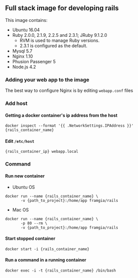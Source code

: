 ## Full stack image for developing rails

This image contains:
* Ubuntu 16.04
* Ruby 2.0.0, 2.1.9, 2.2.5 and 2.3.1; JRuby 9.1.2.0
    * RVM is used to manage Ruby versions.
    * 2.3.1 is configured as the default.
* Mysql 5.7
* Nginx 1.10
* Phusion Passenger 5
* Node.js 4.2


### Adding your web app to the image

The best way to configure Nginx is by editing `webapp.conf` files

### Add host

#### Getting a docker container's ip address from the host

```
docker inspect --format '{{ .NetworkSettings.IPAddress }}' {rails_container_name}
```

#### Edit `/etc/host`

```
{rails_container_ip} webapp.local
```

### Command

#### Run new container

* Ubuntu OS

```
docker run --name {rails_container_name} \
       -v {path_to_project}:/home/app framgia/rails
```

* Mac OS

```
docker run --name {rails_container_name} \
       -p 80 --rm \
       -v {path_to_project}:/home/app framgia/rails
```

#### Start stopped container

```
docker start -i {rails_container_name}
```

#### Run a command in a running container

```
docker exec -i -t {rails_container_name} /bin/bash
```